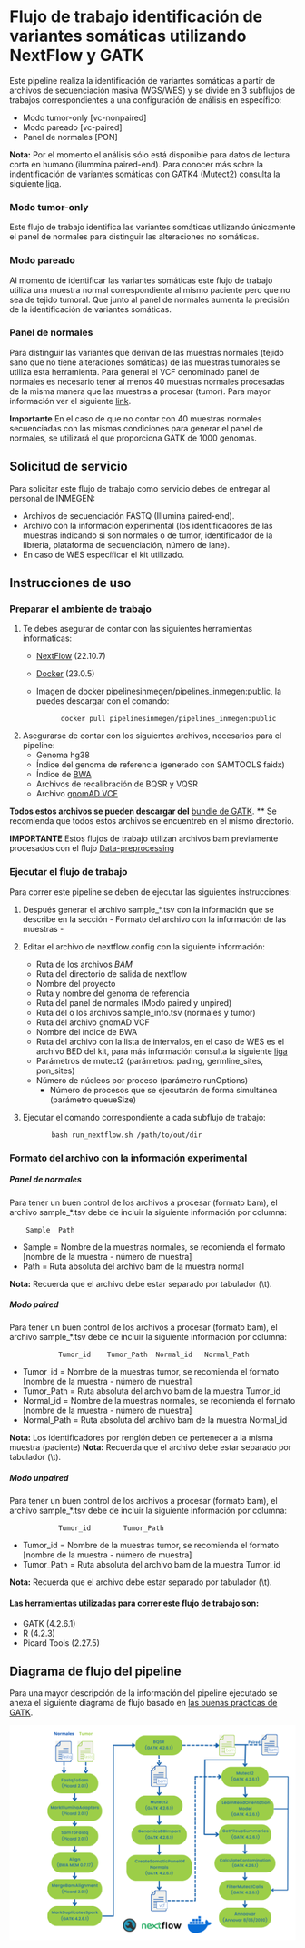 # Flujo de trabajo identificación de variantes somáticas utilizando NextFlow y GATK

Este pipeline realiza la identificación de variantes somáticas a partir de archivos de secuenciación masiva (WGS/WES) y se divide en 3 subflujos de trabajos correspondientes a una configuración de análisis en específico:

- Modo tumor-only [vc-nonpaired]
- Modo pareado [vc-paired]
- Panel de normales [PON]

**Nota:** Por el momento el análisis sólo está disponible para datos de lectura corta en humano (ilummina paired-end).
Para conocer más sobre la indentificación de variantes somáticas con GATK4 (Mutect2) consulta la siguiente [liga](https://gatk.broadinstitute.org/hc/en-us/articles/360035531132--How-to-Call-somatic-mutations-using-GATK4-Mutect2).

   ### Modo tumor-only
Este flujo de trabajo identifica las variantes somáticas utilizando únicamente el panel de normales para distinguir las alteraciones no somáticas.

   ### Modo pareado
Al momento de identificar las variantes somáticas este flujo de trabajo utiliza una muestra normal correspondiente al mismo paciente pero que no sea de tejido tumoral. Que junto al panel de normales aumenta la precisión de la identificación de variantes somáticas.

### Panel de normales
Para distinguir las variantes que derivan de las muestras normales (tejido sano que no tiene alteraciones somáticas) de las muestras tumorales se utiliza esta herramienta. Para general el VCF denominado panel de normales es necesario tener al menos 40 muestras normales procesadas de la misma manera que las muestras a procesar (tumor).
Para mayor información ver el siguiente [link](https://gatk.broadinstitute.org/hc/en-us/articles/360035890631-Panel-of-Normals-PON-).

**Importante**
En el caso de que no contar con 40 muestras normales secuenciadas con las mismas condiciones para generar el panel de normales, se utilizará el que proporciona GATK de 1000 genomas. 

## Solicitud de servicio

Para solicitar este flujo de trabajo como servicio debes de entregar al personal de INMEGEN: 

- Archivos de secuenciación FASTQ (Illumina paired-end).
- Archivo con la información experimental (los identificadores de las muestras indicando si son normales o de tumor, identificador de la librería, plataforma de secuenciación,  número de lane).
- En caso de WES específicar el kit utilizado.

## Instrucciones de uso 

### Preparar el ambiente de trabajo

1. Te debes asegurar de contar con las siguientes herramientas informaticas:
	- [NextFlow](https://www.nextflow.io/docs/latest/index.html) (22.10.7)
	- [Docker](https://docs.docker.com/) (23.0.5)
	- Imagen de docker pipelinesinmegen/pipelines_inmegen:public, la puedes descargar con el comando: 

                docker pull pipelinesinmegen/pipelines_inmegen:public

3. Asegurarse de contar con los siguientes archivos, necesarios para el pipeline:
	- Genoma hg38
	- Índice del genoma de referencia (generado con SAMTOOLS faidx)
	- Índice de [BWA](https://bio-bwa.sourceforge.net/bwa.shtml)
	- Archivos de recalibración de BQSR y VQSR
	- Archivo [gnomAD VCF](https://gnomad.broadinstitute.org/downloads/)

**Todos estos archivos se pueden descargar del** [bundle de GATK](https://console.cloud.google.com/storage/browser/genomics-public-data/resources/broad/hg38/v0;tab=objects?prefix=&forceOnObjectsSortingFiltering=false).
** Se recomienda que todos estos archivos se encuentreb en el mismo directorio.

**IMPORTANTE**
Estos flujos de trabajo utilizan archivos bam previamente procesados con el flujo [Data-preprocessing](https://github.com/INMEGEN/Pipelines_INMEGEN/tree/Principal/Data_preprocessing)

### Ejecutar el flujo de trabajo

Para correr este pipeline se deben de ejecutar las siguientes instrucciones:

 1. Después generar el archivo sample_*.tsv con la información que se describe en la sección - Formato del archivo con la información de las muestras -
 2. Editar el archivo de nextflow.config con la siguiente información:

	- Ruta de los archivos *BAM*
	- Ruta del directorio de salida de nextflow
	- Nombre del proyecto 
	- Ruta y nombre del genoma de referencia
	- Ruta del panel de normales (Modo paired y unpired)
	- Ruta del o los archivos sample_info.tsv (normales y tumor)
	- Ruta del archivo gnomAD VCF
	- Nombre del índice de BWA
	- Ruta del archivo con la lista de intervalos, en el caso de WES es el archivo BED del kit, para más información consulta la siguiente [liga](https://gatk.broadinstitute.org/hc/en-us/articles/360035531852-Intervals-and-interval-lists)
	- Parámetros de mutect2 (parámetros: pading, germline_sites, pon_sites)
	- Número de núcleos por proceso (parámetro runOptions) 
        - Número de procesos que se ejecutarán de forma simultánea (parámetro queueSize)

  3. Ejecutar el comando correspondiente a cada subflujo de trabajo: 

                bash run_nextflow.sh /path/to/out/dir

### Formato del archivo con la información experimental

##### Panel de normales 

Para tener un buen control de los archivos a procesar (formato bam), el archivo sample_*.tsv debe de incluir la siguiente información por columna:
 
		Sample	Path	

 - Sample   = Nombre de la muestras normales, se recomienda el formato [nombre de la muestra - número de muestra]
 - Path     = Ruta absoluta del archivo bam de la muestra normal

**Nota:** Recuerda que el archivo debe estar separado por tabulador (\t).

##### Modo paired
Para tener un buen control de los archivos a procesar (formato bam), el archivo sample_*.tsv debe de incluir la siguiente información por columna:
 
                Tumor_id	Tumor_Path	Normal_id	Normal_Path     

 - Tumor_id    = Nombre de la muestras tumor, se recomienda el formato [nombre de la muestra - número de muestra]
 - Tumor_Path  = Ruta absoluta del archivo bam de la muestra Tumor_id
 - Normal_id   = Nombre de la muestras normales, se recomienda el formato [nombre de la muestra - número de muestra]
 - Normal_Path = Ruta absoluta del archivo bam de la muestra Normal_id

**Nota:** Los identificadores por renglón deben de pertenecer a la misma muestra (paciente)
**Nota:** Recuerda que el archivo debe estar separado por tabulador (\t).
       
##### Modo unpaired       

Para tener un buen control de los archivos a procesar (formato bam), el archivo sample_*.tsv debe de incluir la siguiente información por columna:
 
                Tumor_id        Tumor_Path

 - Tumor_id    = Nombre de la muestras tumor, se recomienda el formato [nombre de la muestra - número de muestra]
 - Tumor_Path  = Ruta absoluta del archivo bam de la muestra Tumor_id

**Nota:** Recuerda que el archivo debe estar separado por tabulador (\t).

#### Las herramientas utilizadas para correr este flujo de trabajo son:

 - GATK (4.2.6.1)
 - R (4.2.3)
 - Picard Tools (2.27.5)

## Diagrama de flujo del pipeline 

Para una mayor descripción de la información del pipeline ejecutado se anexa el siguiente diagrama de flujo basado en [las buenas prácticas de GATK](https://gatk.broadinstitute.org/hc/en-us/articles/360035894731-Somatic-short-variant-discovery-SNVs-Indels-).

![Flujo identificación de variantes somaticas](../flowcharts/flujo_VCS.PNG)
